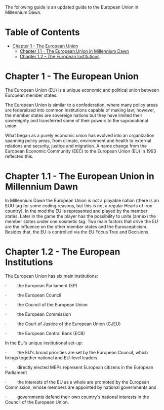 The following guide is an updated guide to the European Union in Millennium Dawn.

# Table of Contents
- [Chapter 1 - The European Union](https://gitlab.com/Millennium_Dawn/Millennium_Dawn/-/wikis/European-Union-Tutorial#chapter-1---the-european-union)
  - [Chapter 1.1 - The European Union in Millennium Dawn](https://gitlab.com/Millennium_Dawn/Millennium_Dawn/-/wikis/European-Union-Tutorial?edit=true#chapter-11---the-european-union-in-millennium-dawn)
  - [Chapter 1.2 - The European Institutions](https://gitlab.com/Millennium_Dawn/Millennium_Dawn/-/wikis/European-Union-Tutorial?edit=true#chapter-12---the-european-institutions)

# Chapter 1 - The European Union

The European Union (EU) is a unique economic and political union between European member states.

The European Union is similar to a confederation, where many policy areas are federalized into common institutions capable of making law; however, the member states are sovereign nations but they have limited their sovereignty and transferred some of their powers to the supranational union.

What began as a purely economic union has evolved into an organization spanning policy areas, from climate, environment and health to external relations and security, justice and migration. A name change from the European Economic Community (EEC) to the European Union (EU) in 1993 reflected this.

# Chapter 1.1 - The European Union in Millennium Dawn

In Millennium Dawn the European Union is not a playable nation (there is an EUU tag for some coding reasons, but this is not a regular Hearts of Iron country). In the mod the EU is represented and played by the member states. Later in the game the player has the possibility to unite (annex) the member states under one cosmetic tag. Two main factors that drive the EU are the influence on the other member states and the Euroscepticism. Besides that, the EU is controlled via the EU Focus Tree and Decisions.

# Chapter 1.2 - The European Institutions

The European Union has six main institutions:

·         the European Parliament (EP)

·         the European Council

·         the Council of the European Union

·         the European Commission

·         the Court of Justice of the European Union (CJEU)

·         the European Central Bank (ECB)

In the EU's unique institutional set-up:

·         the EU's broad priorities are set by the European Council, which brings together national and EU-level leaders

·         directly elected MEPs represent European citizens in the European Parliament

·         the interests of the EU as a whole are promoted by the European Commission, whose members are appointed by national governments and

·         governments defend their own country's national interests in the Council of the European Union.

